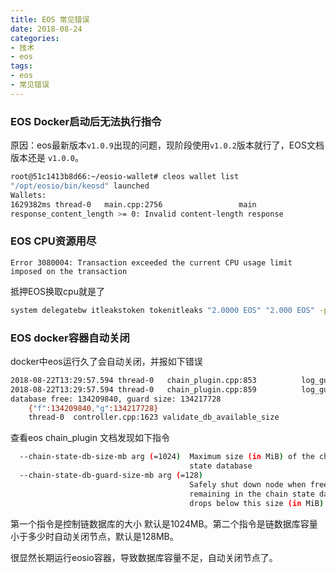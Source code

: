 ```yaml
---
title: EOS 常见错误
date: 2018-08-24
categories:
- 技术
- eos
tags:
- eos
- 常见错误
---
```


### EOS Docker启动后无法执行指令
原因：eos最新版本`v1.0.9`出现的问题，现阶段使用`v1.0.2`版本就行了，EOS文档版本还是 `v1.0.0`。

```bash
root@51c1413b8d66:~/eosio-wallet# cleos wallet list
"/opt/eosio/bin/keosd" launched
Wallets:
1629382ms thread-0   main.cpp:2756                 main                 ] Failed with error: Assert Exception (10)
response_content_length >= 0: Invalid content-length response
```

### EOS CPU资源用尽

`Error 3080004: Transaction exceeded the current CPU usage limit imposed on the transaction`

抵押EOS换取cpu就是了

```bash
system delegatebw itleakstoken tokenitleaks "2.0000 EOS" "2.000 EOS" -p itleakstoken
```

### EOS docker容器自动关闭

docker中eos运行久了会自动关闭，并报如下错误
```bash
2018-08-22T13:29:57.594 thread-0   chain_plugin.cpp:853          log_guard_exception  ] Database has reached an unsafe level of usage, shutting down to avoid corrupting the database.  Please increase the value set for "chain-state-db-size-mb" and restart the process!
2018-08-22T13:29:57.594 thread-0   chain_plugin.cpp:859          log_guard_exception  ] Details: 3060101 database_guard_exception: Database usage is at unsafe levels
database free: 134209840, guard size: 134217728
    {"f":134209840,"g":134217728}
    thread-0  controller.cpp:1623 validate_db_available_size
```

查看eos chain_plugin 文档发现如下指令
```bash
  --chain-state-db-size-mb arg (=1024)  Maximum size (in MiB) of the chain
                                        state database
  --chain-state-db-guard-size-mb arg (=128)
                                        Safely shut down node when free space
                                        remaining in the chain state database
                                        drops below this size (in MiB).
```

第一个指令是控制链数据库的大小 默认是1024MB。第二个指令是链数据库容量小于多少时自动关闭节点，默认是128MB。

很显然长期运行eosio容器，导致数据库容量不足，自动关闭节点了。

